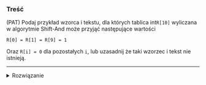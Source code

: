 ### Treść
(PAT)
Podaj przykład wzorca i tekstu, dla których tablica int`R[10]` wyliczana w algorytmie
Shift-And może przyjąć następujące wartości

``R[0] = R[1] = R[9] = 1``

Oraz `R[i] = 0` dla pozostałych `i`, lub uzasadnij że taki wzorzec i tekst nie istnieją.

------
<details><summary>Rozwiązanie</summary>
<p>

korzystając z notatki:

![](https://i.imgur.com/zsEU3TO.png)

 Jeśli wzorzec jest krótki (m < daugość słowa maszynowego), do uaktualnienia wektora charakterystycznego możemy wykorzystać daugie operacje logiczne. W tym celu dla każdej litery d alfabetu tworzymy wektor Rd taki, że $R_d[i]\equiv  (p_i = d)$. Wówczas
$$
C_j = Shift(C_{j-1})\text{ AND }R_{t,j}
$$
shift -> przesunięcie o 1 w prawo i zapalenie skrajnie prawego

Tablica R nie zależy od tekstu więc może on być dowolny.

Z zadania nie wynika o jaką literę w R chodzi, załóżmy więc, że będzie to a.

Wtedy $R_a$ = [1, 1, 0, 0, 0, 0, 0, 0, 1, 0] zachodzi dla przykładowego wzorca P = aabcdxdxad



